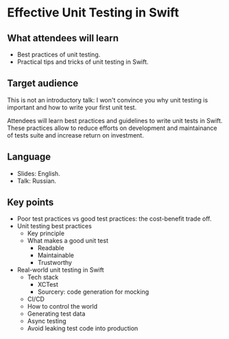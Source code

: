 
# Effective Unit Testing in Swift

## What attendees will learn

- Best practices of unit testing.
- Practical tips and tricks of unit testing in Swift.

## Target audience

This is not an introductory talk: I won't convince you why unit testing is important and how to write your first unit test.

Attendees will learn best practices and guidelines to write unit tests in Swift. These practices allow to reduce efforts on development and maintainance of tests suite and increase return on investment.

## Language

- Slides: English.  
- Talk: Russian.

## Key points

- Poor test practices vs good test practices: the cost-benefit trade off.
- Unit testing best practices
  - Key principle
  - What makes a good unit test
    - Readable
    - Maintainable
    - Trustworthy
- Real-world unit testing in Swift
  - Tech stack
    - XCTest
    - Sourcery: code generation for mocking
  - CI/CD
  - How to control the world
  - Generating test data
  - Async testing
  - Avoid leaking test code into production
